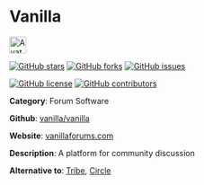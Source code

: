 
# Vanilla 

<a href="https://vanillaforums.com/"><img src="https://icons.duckduckgo.com/ip3/vanillaforums.com.ico" alt="Avatar" width="30" height="30" /></a>

[![GitHub stars](https://img.shields.io/github/stars/vanilla/vanilla.svg?style=social&label=Star&maxAge=2592000)](https://GitHub.com/vanilla/vanilla/stargazers/) [![GitHub forks](https://img.shields.io/github/forks/vanilla/vanilla.svg?style=social&label=Fork&maxAge=2592000)](https://GitHub.com/vanilla/vanilla/network/) [![GitHub issues](https://img.shields.io/github/issues/vanilla/vanilla.svg)](https://GitHub.com/Nvanilla/vanilla/issues/)

[![GitHub license](https://img.shields.io/github/license/vanilla/vanilla.svg)](https://github.com/vanilla/vanilla/blob/master/LICENSE) [![GitHub contributors](https://img.shields.io/github/contributors/vanilla/vanilla.svg)](https://GitHub.com/vanilla/vanilla/graphs/contributors/) 

**Category**: Forum Software

**Github**: [vanilla/vanilla](https://github.com/vanilla/vanilla)

**Website**: [vanillaforums.com](https://vanillaforums.com/)

**Description**:
A platform for community discussion

**Alternative to**: [Tribe](https://tribe.so/), [Circle](https://circle.so/)

